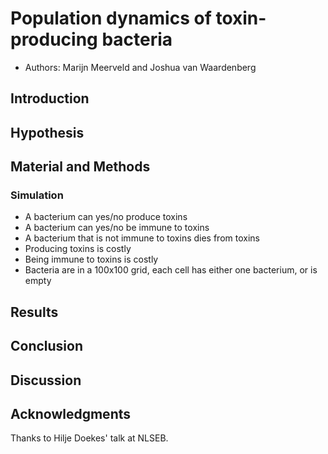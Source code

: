 # Population dynamics of toxin-producing bacteria 

 * Authors: Marijn Meerveld and Joshua van Waardenberg

## Introduction

## Hypothesis

## Material and Methods

### Simulation

 * A bacterium can yes/no produce toxins
 * A bacterium can yes/no be immune to toxins
 * A bacterium that is not immune to toxins dies from toxins
 * Producing toxins is costly
 * Being immune to toxins is costly
 * Bacteria are in a 100x100 grid, each cell has either one bacterium, or is empty

## Results

## Conclusion

## Discussion

## Acknowledgments

Thanks to Hilje Doekes' talk at NLSEB.
